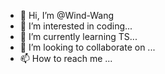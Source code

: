 - 👋 Hi, I’m @Wind-Wang
- 👀 I’m interested in coding...
- 🌱 I’m currently learning TS...
- 💞️ I’m looking to collaborate on ...
- 📫 How to reach me ...

<!---
Wind-Wang/Wind-Wang is a ✨ special ✨ repository because its `README.md` (this file) appears on your GitHub profile.
You can click the Preview link to take a look at your changes.
--->
